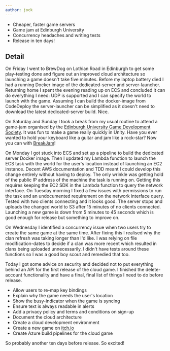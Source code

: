 ```yaml
---
author: jock
---
```

* Cheaper, faster game servers
* Game jam at Edinburgh University
* Concurrency headaches and writing tests
* Release in ten days!

## Detail

On Friday I went to BrewDog on Lothian Road in Edinburgh to get some play-testing done and figure out an improved cloud architecture so launching a game doesn't take five minutes. Before my laptop battery died I had a running Docker image of the dedicated-server and server-launcher. Returning home I spent the evening reading up on ECS and concluded it can do everything I need: UDP is supported and I can specify the world to launch with the game. Assuming I can build the docker-image from CodeDeploy the server-launcher can be simplified as it doesn't need to download the latest dedicated-server build. Nice.

On Saturday and Sunday I took a break from my usual routine to attend a game-jam organised by the [Edinburgh University Game Development Society](https://www.eusa.ed.ac.uk/activities/societies/society/gamedevsoc/). It was fun to make a game really quickly in Unity. Have you ever wanted to hold your keyboard like a guitar and jam like a rock-star? Now you can with [BreakJam](https://gamedevsoc.itch.io/breakjam)!

On Monday I got stuck into ECS and set up a pipeline to build the dedicated server Docker image. Then I updated my Lambda function to launch the ECS task with the world for the user's location instead of launching an EC2 instance.  Decent AWS documentation and TDD meant I could develop this change entirely without having to deploy. The only wrinkle was getting hold of the public IP address of the machine the task is running on. Getting this requires keeping the EC2 SDK in the Lambda function to query the network interface. On Tuesday morning I fixed a few issues with permissions to run the task and an undocumented requirement on the network interface query. Tested with two clients connecting and it looks good. The server stops and uploads the changed world to S3 after 15 minutes of no clients connected. Launching a new game is down from 5 minutes to 45 seconds which is good enough for release but something to improve on.

On Wednesday I identified a concurrency issue when two users try to create the same game at the same time. After fixing this I realised why the clan refresh was taking longer than I'd like. I was relying on file modification-dates to decide if a clan was more recent which resulted in clans being uploaded unnecessarily. I didn't have tests around these functions so I was a good boy scout and remedied that too.

Today I got some advice on security and decided not to put everything behind an API for the first release of the cloud game. I finished the delete-account functionality and have a final, final list of things I need to do before release.

* Allow users to re-map key bindings
* Explain why the game needs the user's location
* Show the busy-indicator when the game is syncing
* Ensure text is always readable in alerts
* Add a privacy policy and terms and conditions on sign-up
* Document the cloud architecture
* Create a cloud development environment
* Create a new game on [itch.io](http://itch.io/)
* Create Azure build pipelines for the cloud game

So probably another ten days before release. So excited!